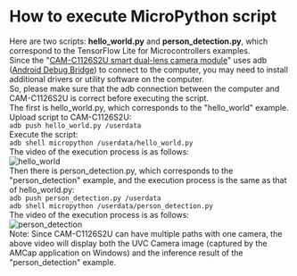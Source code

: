 # How to execute MicroPython script  
Here are two scripts: **hello_world.py** and **person_detection.py**, which correspond to the TensorFlow Lite for Microcontrollers examples.  
Since the "[CAM-C1126S2U smart dual-lens camera module](http://en.t-firefly.com/product/dev/camc1126s2u.html)" uses adb ([Android Debug Bridge](https://developer.android.com/studio/command-line/adb)) to connect to the computer, you may need to install additional drivers or utility software on the computer.  
So, please make sure that the adb connection between the computer and CAM-C1126S2U is correct before executing the script.  
The first is hello_world.py, which corresponds to the "hello_world" example. Upload script to CAM-C1126S2U:  
`adb push hello_world.py /userdata`  
Execute the script:  
`adb shell micropython /userdata/hello_world.py`  
The video of the execution process is as follows:  
![hello_world](https://user-images.githubusercontent.com/44540872/125034515-3fe2ba00-e0c3-11eb-9252-95f62af19c92.gif)  
Then there is person_detection.py, which corresponds to the "person_detection" example, and the execution process is the same as that of hello_world.py:  
`adb push person_detection.py /userdata`  
`adb shell micropython /userdata/person_detection.py`  
The video of the execution process is as follows:  
![person_detection](https://user-images.githubusercontent.com/44540872/125034312-0742e080-e0c3-11eb-92de-61bf714f06a6.gif)  
Note: Since CAM-C1126S2U can have multiple paths with one camera, the above video will display both the UVC Camera image (captured by the AMCap application on Windows) and the inference result of the "person_detection" example.  



